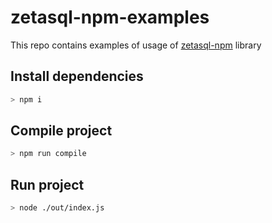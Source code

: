 # zetasql-npm-examples
This repo contains examples of usage of [zetasql-npm](https://www.npmjs.com/package/@fivetrandevelopers/zetasql) library

## Install dependencies

```sh
> npm i
```

## Compile project

```sh
> npm run compile
```

## Run project

```sh
> node ./out/index.js
```
